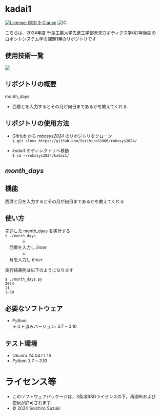 # kadai1
[![License: BSD 3-Clause](https://img.shields.io/badge/License-BSD%203--Clause-blue.svg)](https://opensource.org/licenses/BSD-3-Clause)
![IC](https://github.com/SoichiroS1066/robosys2024/actions/workflows/test_month_days.yml/badge.svg)

こちらは、2024年度 千葉工業大学先進工学部未来ロボティクス学科2年後期のロボットシステム学の課題1用のリポジトリです

## 使用技術一覧
<img src="https://img.shields.io/badge/-Python-yellow.svg?logo=python&style=for-the-badge">

## リポジトリの概要
month_days
- 西暦とを入力するとその月が何日まであるかを教えてくれる


## リポジトリの使用方法
- *GitHub* から *robosys2024* のリポジトリをクローン  
`$ git clone https://github.com/SoichiroS1066/robosys2024/`  
  
- *kadai1* のディレクトリへ移動  
`$ cd ~/robosys2024/kadai1/`

## *month_days*

## 機能
西暦と月を入力するとその月が何日まであるかを教えてくれる

## 使い方
先述した month_days を実行する  
`$ ./month_days`  
　　　　↓  
　西暦を入力し *Enter*  
　　　　↓  
　月を入力し *Enter*

  
実行結果例は以下のようになります
```
$ ./month_days.py
2024
11
1~30
```

## 必要なソフトウェア
- *Python*  
テスト済みバージョン: 3.7 ~ 3.10

## テスト環境
- *Ubuntu 24.04.1 LTS*
- *Python 3.7 ~ 3.10*

# ライセンス等
- このソフトウェアパッケージは，3条項BSDライセンスの下，再頒布および使用が許可されます．
- © 2024 Soichiro Suzuki
